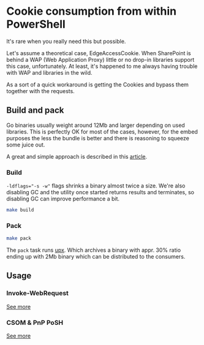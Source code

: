 # Cookie consumption from within PowerShell

It's rare when you really need this but possible.

Let's assume a theoretical case, EdgeAccessCookie. When SharePoint is behind a WAP (Web Application Proxy) little or no drop-in libraries support this case, unfortunately. At least, it's happened to me always having trouble with WAP and libraries in the wild.

As a sort of a quick workaround is getting the Cookies and bypass them together with the requests.

## Build and pack

Go binaries usually weight around 12Mb and larger depending on used libraries. This is perfectly OK for most of the cases, however, for the embed purposes the less the bundle is better and there is reasoning to squeeze some juice out.

A great and simple approach is described in this [article](https://blog.filippo.io/shrink-your-go-binaries-with-this-one-weird-trick/).

### Build

`-ldflags="-s -w"` flags shrinks a binary almost twice a size. We're also disabling GC and the utility once started returns results and terminates, so disabling GC can improve performance a bit.

```bash
make build
```

### Pack

```bash
make pack
```

The `pack` task runs [upx](https://upx.github.io). Which archives a binary with appr. 30% ratio ending up with 2Mb binary which can be distributed to the consumers.

## Usage

### Invoke-WebRequest

[See more](./request.ps1)

### CSOM & PnP PoSH

[See more](./csom.ps1)